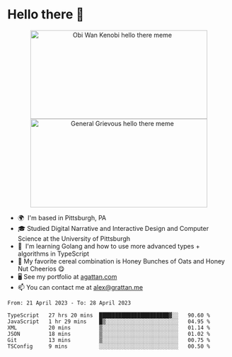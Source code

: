 <!--
**GameDog9988/GameDog9988** is a ✨ _special_ ✨ repository because its `README.md` (this file) appears on your GitHub profile.

Here are some ideas to get you started:

- 🔭 I’m currently working on ...
- 🌱 I’m currently learning ...
- 👯 I’m looking to collaborate on ...
- 🤔 I’m looking for help with ...
- 💬 Ask me about ...
- 📫 How to reach me: ...
- 😄 Pronouns: ...
- ⚡ Fun fact: ...
-->



Hello there 👋
==================================

<a href="https://youtu.be/rEq1Z0bjdwc">
<p align="center">
<img src="https://user-images.githubusercontent.com/51346343/201241572-d3b30f79-b340-4de1-9d24-6adc9035fce1.png" alt="Obi Wan Kenobi hello there meme" width=400 height=200 style="object-fit:contain" />
<img src="https://user-images.githubusercontent.com/51346343/201242896-c71a6026-48b4-4407-8cb4-988030f7b59a.png" alt="General Grievous hello there meme" width=400 height=200 style="object-fit:contain" />
</p>
</a>

- 🌍  I'm based in Pittsburgh, PA
- 🎓  Studied Digital Narrative and Interactive Design and Computer Science at the University of Pittsburgh
- 🌱  I'm learning Golang and how to use more advanced types + algorithms in TypeScript
- 🥣  My favorite cereal combination is Honey Bunches of Oats and Honey Nut Cheerios 😋
- 🖥️  See my portfolio at [agattan.com](http://agrattan.com/)
- 📫  You can contact me at [alex@grattan.me](mailto:alex@grattan.me)

<!--START_SECTION:waka-->

```text
From: 21 April 2023 - To: 28 April 2023

TypeScript   27 hrs 20 mins  ██████████████████████▓░░   90.60 %
JavaScript   1 hr 29 mins    █▒░░░░░░░░░░░░░░░░░░░░░░░   04.95 %
XML          20 mins         ▒░░░░░░░░░░░░░░░░░░░░░░░░   01.14 %
JSON         18 mins         ▒░░░░░░░░░░░░░░░░░░░░░░░░   01.02 %
Git          13 mins         ▒░░░░░░░░░░░░░░░░░░░░░░░░   00.75 %
TSConfig     9 mins          ░░░░░░░░░░░░░░░░░░░░░░░░░   00.50 %
```

<!--END_SECTION:waka-->
